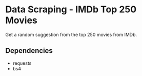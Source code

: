 # Data Scraping - IMDb Top 250 Movies

Get a random suggestion from the top 250 movies from IMDb.

## Dependencies
- requests
- bs4
